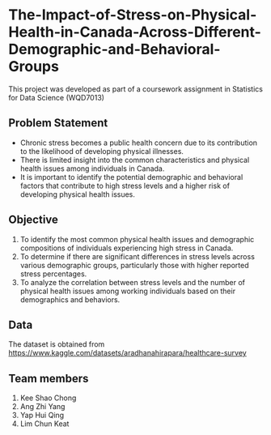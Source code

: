# The-Impact-of-Stress-on-Physical-Health-in-Canada-Across-Different-Demographic-and-Behavioral-Groups
This project was developed as part of a coursework assignment in Statistics for Data Science (WQD7013)

## Problem Statement
- Chronic stress becomes a public health concern due to its contribution to the likelihood of developing physical illnesses.
- There is limited insight into the common characteristics and physical health issues among individuals in Canada.
- It is important to identify the potential demographic and behavioral factors that contribute to high stress levels and a higher risk of developing physical health issues.

## Objective
1. To identify the most common physical health issues and demographic compositions of individuals experiencing high stress in Canada.
2. To determine if there are significant differences in stress levels across various demographic groups, particularly those with higher reported stress percentages.
3. To analyze the correlation between stress levels and the number of physical health issues among working individuals based on their demographics and behaviors.

## Data
The dataset is obtained from https://www.kaggle.com/datasets/aradhanahirapara/healthcare-survey

## Team members
1. Kee Shao Chong
2. Ang Zhi Yang
3. Yap Hui Qing
4. Lim Chun Keat
